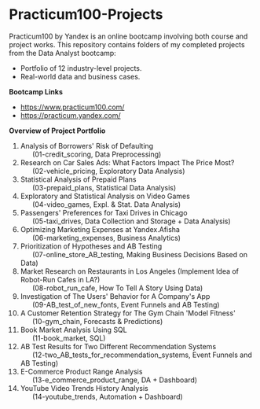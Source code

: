 # Practicum100-Projects

Practicum100 by Yandex is an online bootcamp involving both course and project works. 
This repository contains folders of my completed projects from the Data Analyst bootcamp:
- Portfolio of 12 industry-level projects.
- Real-world data and business cases.

**Bootcamp Links**

- https://www.practicum100.com/
- https://practicum.yandex.com/

**Overview of Project Portfolio**

1) Analysis of Borrowers' Risk of Defaulting <br> &nbsp;&nbsp;&nbsp;&nbsp;&nbsp; (01-credit_scoring, Data Preprocessing)
2) Research on Car Sales Ads: What Factors Impact The Price Most? <br> &nbsp;&nbsp;&nbsp;&nbsp;&nbsp; (02-vehicle_pricing, Exploratory Data Analysis)
3) Statistical Analysis of Prepaid Plans <br> &nbsp;&nbsp;&nbsp;&nbsp;&nbsp; (03-prepaid_plans, Statistical Data Analysis)
4) Exploratory and Statistical Analysis on Video Games <br> &nbsp;&nbsp;&nbsp;&nbsp;&nbsp; (04-video_games, Expl. & Stat. Data Analysis)
5) Passengers' Preferences for Taxi Drives in Chicago <br> &nbsp;&nbsp;&nbsp;&nbsp;&nbsp; (05-taxi_drives, Data Collection and Storage + Data Analysis)
6) Optimizing Marketing Expenses at Yandex.Afisha <br> &nbsp;&nbsp;&nbsp;&nbsp;&nbsp; (06-marketing_expenses, Business Analytics)
7) Prioritization of Hypotheses and AB Testing <br> &nbsp;&nbsp;&nbsp;&nbsp;&nbsp; (07-online_store_AB_testing, Making Business Decisions Based on Data)
8) Market Research on Restaurants in Los Angeles (Implement Idea of Robot-Run Cafes in LA?) <br> &nbsp;&nbsp;&nbsp;&nbsp;&nbsp; (08-robot_run_cafe, How To Tell A Story Using Data)
9) Investigation of The Users' Behavior for A Company's App <br> &nbsp;&nbsp;&nbsp;&nbsp;&nbsp; (09-AB_test_of_new_fonts, Event Funnels and AB Testing)
10) A Customer Retention Strategy for The Gym Chain 'Model Fitness' <br> &nbsp;&nbsp;&nbsp;&nbsp;&nbsp; (10-gym_chain, Forecasts & Predictions)
11) Book Market Analysis Using SQL <br> &nbsp;&nbsp;&nbsp;&nbsp;&nbsp; (11-book_market, SQL)
12) AB Test Results for Two Different Recommendation Systems <br> &nbsp;&nbsp;&nbsp;&nbsp;&nbsp; (12-two_AB_tests_for_recommendation_systems, Event Funnels and AB Testing)
13) E-Commerce Product Range Analysis <br> &nbsp;&nbsp;&nbsp;&nbsp;&nbsp; (13-e_commerce_product_range, DA + Dashboard)
14) YouTube Video Trends History Analysis <br> &nbsp;&nbsp;&nbsp;&nbsp;&nbsp; (14-youtube_trends, Automation + Dashboard)
